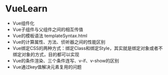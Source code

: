 # VueLearn

- Vue组件化
- Vue子组件与父组件之间的相互传值
- Vue的模板语法 templateSyntax.html
- Vue的计算属性、方法、侦听器之间的性能区别
- Vue绑定CSS的两种方式：绑定Class和绑定Style，其实就是绑定对象或者不绑定对象的方式，目的都可以实现
- Vue的条件渲染、三个条件连写、v-if、v-show的区别
- Vue通过key值解决元素复用的问题

